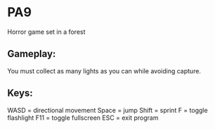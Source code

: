# PA9
Horror game set in a forest

## Gameplay:
You must collect as many lights as you can while avoiding capture.

## Keys:
WASD = directional movement
Space = jump
Shift = sprint
F = toggle flashlight
F11 = toggle fullscreen
ESC = exit program
